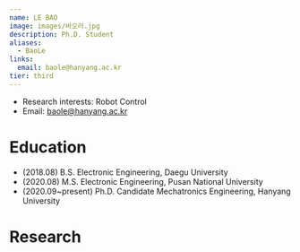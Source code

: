```yaml
---
name: LE BAO
image: images/바오러.jpg
description: Ph.D. Student
aliases:
  - BaoLe
links:
  email: baole@hanyang.ac.kr
tier: third
---
```


- Research interests: Robot Control
- Email: baole@hanyang.ac.kr

# Education
- (2018.08) B.S. Electronic Engineering, Daegu University
- (2020.08) M.S. Electronic Engineering, Pusan National University
- (2020.09~present) Ph.D. Candidate Mechatronics Engineering, Hanyang University

# Research